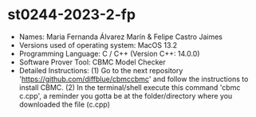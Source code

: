 # st0244-2023-2-fp
- Names: Maria Fernanda Álvarez Marín & Felipe Castro Jaimes
- Versions used of operating system: MacOS 13.2
- Programming Language: C / C++ (Version C++: 14.0.0)
- Software Prover Tool: CBMC Model Checker
- Detailed Instructions: (1) Go to the next repository 'https://github.com/diffblue/cbmccbmc' and follow the instructions to install CBMC.  (2) In the terminal/shell execute this command 'cbmc c.cpp', a reminder you gotta be at the folder/directory where you downloaded the file (c.cpp)

 
